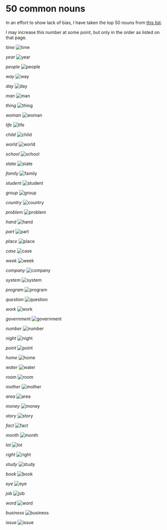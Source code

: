 # 50 common nouns
In an effort to show lack of bias, I have taken the top 50 nouns from [this list](https://www.espressoenglish.net/100-common-nouns-in-english/).

I may increase this number at some point, but only in the order as listed on that page.

_time_
![time](images/samples/001_time.png)

_year_
![year](images/samples/002_year.png)

_people_
![people](images/samples/003_people.png)

_way_
![way](images/samples/004_way.png)

_day_
![day](images/samples/005_day.png)

_man_
![man](images/samples/006_man.png)

_thing_
![thing](images/samples/007_thing.png)

_woman_
![woman](images/samples/008_woman.png)

_life_
![life](images/samples/009_life.png)

_child_
![child](images/samples/010_child.png)

_world_
![world](images/samples/011_world.png)

_school_
![school](images/samples/012_school.png)

_state_
![state](images/samples/013_state.png)

_family_
![family](images/samples/014_family.png)

_student_
![student](images/samples/015_student.png)

_group_
![group](images/samples/016_group.png)

_country_
![country](images/samples/017_country.png)

_problem_
![problem](images/samples/018_problem.png)

_hand_
![hand](images/samples/019_hand.png)

_part_
![part](images/samples/020_part.png)

_place_
![place](images/samples/021_place.png)

_case_
![case](images/samples/022_case.png)

_week_
![week](images/samples/023_week.png)

_company_
![company](images/samples/024_company.png)

_system_
![system](images/samples/025_system.png)

_program_
![program](images/samples/026_program.png)

_question_
![question](images/samples/027_question.png)

_work_
![work](images/samples/028_work.png)

_government_
![government](images/samples/029_government.png)

_number_
![number](images/samples/030_number.png)

_night_
![night](images/samples/031_night.png)

_point_
![point](images/samples/032_point.png)

_home_
![home](images/samples/033_home.png)

_water_
![water](images/samples/034_water.png)

_room_
![room](images/samples/035_room.png)

_mother_
![mother](images/samples/036_mother.png)

_area_
![area](images/samples/037_area.png)

_money_
![money](images/samples/038_money.png)

_story_
![story](images/samples/039_story.png)

_fact_
![fact](images/samples/040_fact.png)

_month_
![month](images/samples/041_month.png)

_lot_
![lot](images/samples/042_lot.png)

_right_
![right](images/samples/043_right.png)

_study_
![study](images/samples/044_study.png)

_book_
![book](images/samples/045_book.png)

_eye_
![eye](images/samples/046_eye.png)

_job_
![job](images/samples/047_job.png)

_word_
![word](images/samples/048_word.png)

_business_
![business](images/samples/049_business.png)

_issue_
![issue](images/samples/050_issue.png)